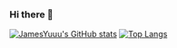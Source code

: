 ### Hi there 👋

<!--
**JamesYuuu/JamesYuuu** is a ✨ _special_ ✨ repository because its `README.md` (this file) appears on your GitHub profile.

Here are some ideas to get you started:

- 🔭 I’m currently working on ...
- 🌱 I’m currently learning ...
- 👯 I’m looking to collaborate on ...
- 🤔 I’m looking for help with ...
- 💬 Ask me about ...
- 📫 How to reach me: ...
- 😄 Pronouns: ...
- ⚡ Fun fact: ...
-->

[![JamesYuuu's GitHub stats](https://github-readme-stats.vercel.app/api?username=JamesYuuu)](https://github.com/anuraghazra/github-readme-stats)
[![Top Langs](https://github-readme-stats.vercel.app/api/top-langs/?username=JamesYuuu&layout=compact)](https://github.com/anuraghazra/github-readme-stats)
